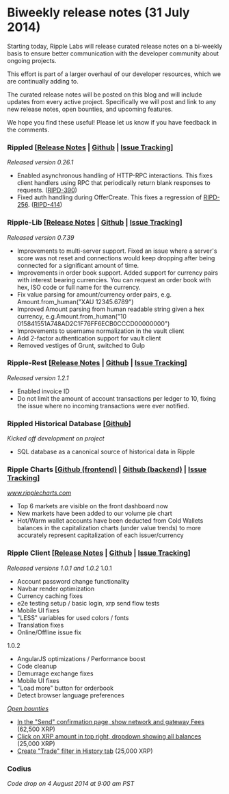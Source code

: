 # Biweekly release notes (31 July 2014)

Starting today, Ripple Labs will release curated release notes on a bi-weekly basis to ensure better communication with the developer community about ongoing projects.

This effort is part of a larger overhaul of our developer resources, which we are continually adding to.

The curated release notes will be posted on this blog and will include updates from every active project. Specifically we will post and link to any new release notes, open bounties, and upcoming features.

We hope you find these useful! Please let us know if you have feedback in the comments.

### Rippled [[Release Notes](https://ripple.com/wiki/Category:Rippled_release_notes) | [Github](https://github.com/ripple/rippled) | [Issue Tracking](https://ripplelabs.atlassian.net/secure/RapidBoard.jspa?rapidView=25)]

*Released version 0.26.1*

-   Enabled asynchronous handling of HTTP-RPC interactions. This fixes client handlers using RPC that periodically return blank responses to requests. ([RIPD-390](https://ripplelabs.atlassian.net/browse/RIPD-390))
-   Fixed auth handling during OfferCreate. This fixes a regression of [RIPD-256](https://ripplelabs.atlassian.net/browse/RIPD-256). ([RIPD-414](https://ripplelabs.atlassian.net/browse/RIPD-414))

### Ripple-Lib [[Release Notes](https://github.com/ripple/ripple-lib/releases) | [Github](https://github.com/ripple/ripple-lib) | [Issue Tracking](https://github.com/ripple/ripple-lib/issues)]

*Released version 0.7.39*

-   Improvements to multi-server support. Fixed an issue where a server's score was not reset and connections would keep dropping after being connected for a significant amount of time.
-   Improvements in order book support. Added support for currency pairs with interest bearing currencies. You can request an order book with hex, ISO code or full name for the currency.
-   Fix value parsing for amount/currency order pairs, e.g. Amount.from\_human("XAU 12345.6789")
-   Improved Amount parsing from human readable string given a hex currency, e.g.Amount.from\_human("10 015841551A748AD2C1F76FF6ECB0CCCD00000000")
-   Improvements to username normalization in the vault client
-   Add 2-factor authentication support for vault client
-   Removed vestiges of Grunt, switched to Gulp

### Ripple-Rest [[Release Notes](https://github.com/ripple/ripple-rest/releases) | [Github](https://github.com/ripple/ripple-rest) | [Issue Tracking](https://ripplelabs.atlassian.net/browse/RA/?selectedTab=com.atlassian.jira.jira-projects-plugin:summary-panel)]

*Released version 1.2.1*

-   Enabled invoice ID
-   Do not limit the amount of account transactions per ledger to 10, fixing the issue where no incoming transactions were ever notified.

### Rippled Historical Database [[Github](https://github.com/ripple/rippled-historical-database)]

*Kicked off development on project*

-   SQL database as a canonical source of historical data in Ripple

### Ripple Charts [[Github (frontend)](https://github.com/ripple/ripplecharts-frontend) | [Github (backend)](https://github.com/ripple/ripple-data-api) | [Issue Tracking](https://ripplelabs.atlassian.net/browse/RC/?selectedTab=com.atlassian.jira.jira-projects-plugin:summary-panel)]

*www.ripplecharts.com*

-   Top 6 markets are visible on the front dashboard now
-   New markets have been added to our volume pie chart
-   Hot/Warm wallet accounts have been deducted from Cold Wallets balances in the capitalization charts (under value trends) to more accurately represent capitalization of each issuer/currency

### Ripple Client [[Release Notes](https://ripple.com/wiki/Ripple_Trade_Release_Notes) | [Github](https://github.com/ripple/ripple-client) | [Issue Tracking](https://ripplelabs.atlassian.net/secure/RapidBoard.jspa?rapidView=2&view=planning&selectedIssue=RT-1990&quickFilter=38&epics=visible)]

*Released versions 1.0.1 and 1.0.2* 1.0.1

-   Account password change functionality
-   Navbar render optimization
-   Currency caching fixes
-   e2e testing setup / basic login, xrp send flow tests
-   Mobile UI fixes
-   "LESS" variables for used colors / fonts
-   Translation fixes
-   Online/Offline issue fix

1.0.2

-   AngularJS optimizations / Performance boost
-   Code cleanup
-   Demurrage exchange fixes
-   Mobile UI fixes
-   "Load more" button for orderbook
-   Detect browser language preferences

[*Open bounties*](https://www.bountysource.com/trackers/3604734-ripple-trade)

-   [In the "Send" confirmation page, show network and gateway Fees](https://www.bountysource.com/issues/2842674-in-the-send-confirmation-page-show-network-and-gateway-fees) (62,500 XRP)
-   [Click on XRP amount in top right, dropdown showing all balances](https://www.bountysource.com/issues/2842592-ripple-trade-click-on-xrp-amount-in-top-right-dropdown-showing-all-balances) (25,000 XRP)
-   [Create "Trade" filter in History tab](https://www.bountysource.com/issues/2842682-create-trade-filter-in-history-tab) (25,000 XRP)

### Codius

*Code drop on 4 August 2014 at 9:00 am PST*
